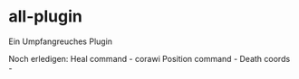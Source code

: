 # all-plugin
Ein Umpfangreuches Plugin

Noch erledigen:
Heal command - corawi
Position command - 
Death coords - 

